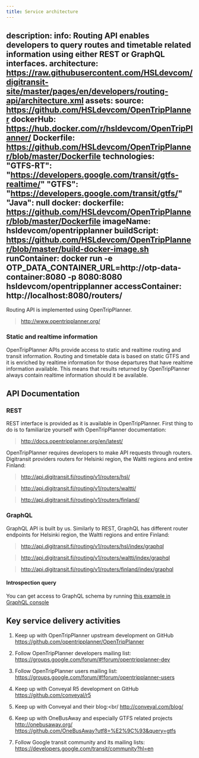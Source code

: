 ```yaml
---
title: Service architecture
---
```


description:
  info: Routing API enables developers to query routes and timetable related information using either REST or GraphQL interfaces.
  architecture: https://raw.githubusercontent.com/HSLdevcom/digitransit-site/master/pages/en/developers/routing-api/architecture.xml
assets:
  source: https://github.com/HSLdevcom/OpenTripPlanner
  dockerHub: https://hub.docker.com/r/hsldevcom/OpenTripPlanner/
  Dockerfile: https://github.com/HSLdevcom/OpenTripPlanner/blob/master/Dockerfile
technologies:  
  "GTFS-RT": "https://developers.google.com/transit/gtfs-realtime/"
  "GTFS": "https://developers.google.com/transit/gtfs/"
  "Java": null
docker:
  dockerfile: https://github.com/HSLdevcom/OpenTripPlanner/blob/master/Dockerfile
  imageName: hsldevcom/opentripplanner
  buildScript: https://github.com/HSLdevcom/OpenTripPlanner/blob/master/build-docker-image.sh
  runContainer: docker run -e OTP_DATA_CONTAINER_URL=http://otp-data-container:8080 -p 8080:8080 hsldevcom/opentripplanner
  accessContainer: http://localhost:8080/routers/
---
Routing API is implemented using OpenTripPlanner.
> http://www.opentripplanner.org/

### Static and realtime information

OpenTripPlanner APIs provide access to static and realtime routing and transit information.
Routing and timetable data is based on static GTFS and it is enriched by realtime information for those departures that have realtime information available. This means that results returned by OpenTripPlanner always contain realtime information should it be
available.

## API Documentation

### REST

REST interface is provided as it is available in OpenTripPlanner. First thing to do is to familiarize yourself with OpenTripPlanner documentation:
> http://docs.opentripplanner.org/en/latest/

OpenTripPlanner requires developers to make API requests through routers. Digitransit providers routers for Helsinki region, the Waltti regions and entire Finland:
> http://api.digitransit.fi/routing/v1/routers/hsl/

> http://api.digitransit.fi/routing/v1/routers/waltti/

> http://api.digitransit.fi/routing/v1/routers/finland/

### GraphQL

GraphQL API is built by us. Similarly to REST, GraphQL has different router endpoints for Helsinki region, the Waltti regions and entire Finland:
> http://api.digitransit.fi/routing/v1/routers/hsl/index/graphql

> http://api.digitransit.fi/routing/v1/routers/waltti/index/graphql

> http://api.digitransit.fi/routing/v1/routers/finland/index/graphql

#### Introspection query

You can get access to GraphQL schema by running
 [this example in GraphQL console](http://dev.hsl.fi/graphql/console/?query=query%20IntrospectionQuery%20%7B%0A%20%20%20%20__schema%20%7B%0A%20%20%20%20%20%20queryType%20%7B%20name%20%7D%0A%20%20%20%20%20%20mutationType%20%7B%20name%20%7D%0A%20%20%20%20%20%20types%20%7B%0A%20%20%20%20%20%20%20%20...FullType%0A%20%20%20%20%20%20%7D%0A%20%20%20%20%20%20directives%20%7B%0A%20%20%20%20%20%20%20%20name%0A%20%20%20%20%20%20%20%20description%0A%20%20%20%20%20%20%20%20args%20%7B%0A%20%20%20%20%20%20%20%20%20%20...InputValue%0A%20%20%20%20%20%20%20%20%7D%0A%20%20%20%20%20%20%20%20onOperation%0A%20%20%20%20%20%20%20%20onFragment%0A%20%20%20%20%20%20%20%20onField%0A%20%20%20%20%20%20%7D%0A%20%20%20%20%7D%0A%20%20%7D%0A%20%20fragment%20FullType%20on%20__Type%20%7B%0A%20%20%20%20kind%0A%20%20%20%20name%0A%20%20%20%20description%0A%20%20%20%20fields(includeDeprecated%3A%20true)%20%7B%0A%20%20%20%20%20%20name%0A%20%20%20%20%20%20description%0A%20%20%20%20%20%20args%20%7B%0A%20%20%20%20%20%20%20%20...InputValue%0A%20%20%20%20%20%20%7D%0A%20%20%20%20%20%20type%20%7B%0A%20%20%20%20%20%20%20%20...TypeRef%0A%20%20%20%20%20%20%7D%0A%20%20%20%20%20%20isDeprecated%0A%20%20%20%20%20%20deprecationReason%0A%20%20%20%20%7D%0A%20%20%20%20inputFields%20%7B%0A%20%20%20%20%20%20...InputValue%0A%20%20%20%20%7D%0A%20%20%20%20interfaces%20%7B%0A%20%20%20%20%20%20...TypeRef%0A%20%20%20%20%7D%0A%20%20%20%20enumValues(includeDeprecated%3A%20true)%20%7B%0A%20%20%20%20%20%20name%0A%20%20%20%20%20%20description%0A%20%20%20%20%20%20isDeprecated%0A%20%20%20%20%20%20deprecationReason%0A%20%20%20%20%7D%0A%20%20%20%20possibleTypes%20%7B%0A%20%20%20%20%20%20...TypeRef%0A%20%20%20%20%7D%0A%20%20%7D%0A%20%20fragment%20InputValue%20on%20__InputValue%20%7B%0A%20%20%20%20name%0A%20%20%20%20description%0A%20%20%20%20type%20%7B%20...TypeRef%20%7D%0A%20%20%20%20defaultValue%0A%20%20%7D%0A%20%20fragment%20TypeRef%20on%20__Type%20%7B%0A%20%20%20%20kind%0A%20%20%20%20name%0A%20%20%20%20ofType%20%7B%0A%20%20%20%20%20%20kind%0A%20%20%20%20%20%20name%0A%20%20%20%20%20%20ofType%20%7B%0A%20%20%20%20%20%20%20%20kind%0A%20%20%20%20%20%20%20%20name%0A%20%20%20%20%20%20%20%20ofType%20%7B%0A%20%20%20%20%20%20%20%20%20%20kind%0A%20%20%20%20%20%20%20%20%20%20name%0A%20%20%20%20%20%20%20%20%7D%0A%20%20%20%20%20%20%7D%0A%20%20%20%20%7D%0A%20%20%7D)

## Key service delivery activities

1. Keep up with OpenTripPlanner upstream development on GitHub<br/>
   https://github.com/opentripplanner/OpenTripPlanner

2. Follow OpenTripPlanner developers mailing list:<br/>
   https://groups.google.com/forum/#!forum/opentripplanner-dev

3. Follow OpenTripPlanner users mailing list:<br/>
   https://groups.google.com/forum/#!forum/opentripplanner-users

4. Keep up with Conveyal R5 development on GitHub<br/>
   https://github.com/conveyal/r5

5. Keep up with Conveyal and their blog:<br/
   http://conveyal.com/blog/

6. Keep up with OneBusAway and especially GTFS related projects<br/>
   http://onebusaway.org/<br/>
   https://github.com/OneBusAway?utf8=%E2%9C%93&query=gtfs

7. Follow Google transit community and its mailing lists:<br/>
   https://developers.google.com/transit/community?hl=en
